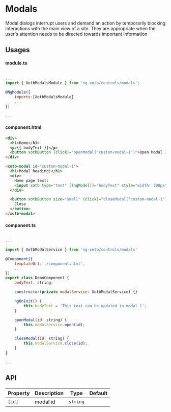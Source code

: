 # Modals

Modal dialogs interrupt users and demand an action by temporarily blocking interactions with the main view of a site. They are appropriate when the user's attention needs to be directed towards important information

## Usages

#### module.ts
```javascript

...
import { XotbModalsModule } from 'ng-xotb/controls/modals';

@NgModule({
    imports:[XotbModalsModule]
    ...
})

...
```

#### component.html
```html
<div>
  <h1>Home</h1>
  <p>{{ bodyText }}</p>
  <button xotbButton (click)="openModal('custom-modal-1')">Open Modal 1</button>
</div>

<xotb-modal id="custom-modal-1">
  <h1>Modal heading!</h1>
  <div>
    Home page text:
    <input xotb type="text" [(ngModel)]="bodyText" style="width: 200px" />
  </div>

  <button xotbButton size="small" (click)="closeModal('custom-modal-1')">
    Close
  </button>
</xotb-modal>
```

#### component.ts
```javascript

...

import { XotbModalService } from 'ng-xotb/controls/modals'

@Component({
    templateUrl:'./component.html',
    ...
})
export class DemoComponent {
    bodyText: string;

    constructor(private modalService: XotbModalService) {}

    ngOnInit() {
        this.bodyText = 'This text can be updated in modal 1';
    }

    openModal(id: string) {
        this.modalService.open(id);
    }

    closeModal(id: string) {
        this.modalService.close(id);
    }
}

...
```

## API
 
#### <xotb-modal>

| Property | Description | Type | Default |
| --- | --- | --- | --- |
| `[id]` |  modal id | `string` |  |